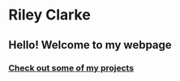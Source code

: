 # Riley Clarke
## Hello! Welcome to my webpage
### [Check out some of my projects](https://github.com/rileygclarke/rileygclarke.github.io/blob/main/EE_021_Project_Folder/README.md)

